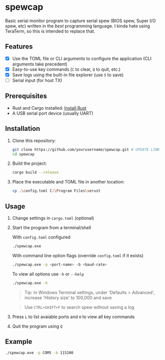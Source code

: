 # spewcap

Basic serial monitor program to capture serial spew (BIOS spew, Super I/O spew, etc) written in the *best* programming language. I kinda hate using TeraTerm, so this is intended to replace that.

## Features

- [x] Use the TOML file or CLI arguments to configure the application (CLI arguments take precedent)
- [x] Easy-to-use key commands (`C` to clear, `Q` to quit, etc.)
- [x] Save logs using the built-in file explorer (use `S` to save)
- [ ] Serial input (for host TX)

## Prerequisites

- Rust and Cargo installed: [Install Rust](https://www.rust-lang.org/tools/install)
- A USB serial port device (usually UART)

## Installation

1. Clone this repository:
    ```sh
    git clone https://github.com/yourusername/spewcap.git # UPDATE LINK!
    cd spewcap
    ```

2. Build the project:
    ```sh
    cargo build --release
    ```

3. Place the executable and TOML file in another location:
    ```sh
    cp .\config.toml C:\Program Files\serust
    ```

## Usage

1. Change settings in `cargo.toml` (optional)

2. Start the program from a terminal/shell

    With `config.toml` configured

    ```sh
    ./spewcap.exe
    ```

    With command line option flags (override `config.toml` if it exists)

    ```sh
    ./spewcap.exe -p <port-name> -b <baud-rate>
    ```

    To view all options use `-h` or `--help`

    ```sh
    ./spewcap.exe -h
    ```
    > Tip: In Windows Terminal settings, under 'Defaults > Advanced', increase 'History size' to 100,000 and save

    > Use `CTRL+SHIFT+F` to search spew without saving a log

3. Press `L` to list avaiable ports and `H` to view all key commands

4. Quit the program using `Q`

## Example

```sh
./spewcap.exe -p COM5 -b 115200
```
